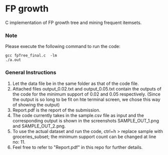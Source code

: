 # FP growth
C implementation of FP growth tree and mining frequent itemsets.


### Note
Please execute the following command to run the code:
```
gcc fpTree_final.c  -lm
./a.out
```
### General Instructions
1. Let the data file be in the same folder as that of the code file.
2. Attached files output_0.02.txt and output_0.05.txt contain the outputs of the code for the minimum support of 0.02 and 0.05 respectively.
(Since the output is so long to be fit on hte terminal screen, we chose this way of showing the output)
3. Report.pdf is the report of the submission.
4. The code currently takes in the sample.csv file as input and the corresponding output is shown in the screenshots SAMPLE_OUT_1.png and SAMPLE_OUT_2.png.
5. To use the actual dataset and run the code, ctrl+h > replace sample with groceries_subset; the minimum support count can be changed at line no: 11.
6. Feel free to refer to "Report.pdf" in this repo for further details.

